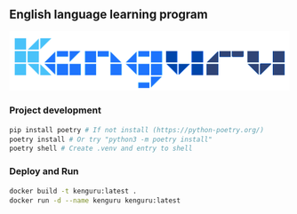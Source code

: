 ## English language learning program

![atl](./assets/kenguru.png)

### Project development 
```bash
pip install poetry # If not install (https://python-poetry.org/)
poetry install # Or try "python3 -m poetry install"
poetry shell # Create .venv and entry to shell
```
### Deploy and Run
```bash
docker build -t kenguru:latest .
docker run -d --name kenguru kenguru:latest
```